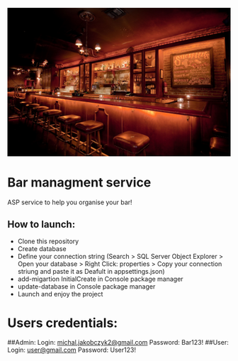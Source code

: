 ![cover](wwwroot/img/bg.jpg)
# Bar managment service

ASP service to help you organise your bar!

## How to launch:
- Clone this repository
- Create database
- Define your connection string 
(Search > SQL Server Object Explorer > Open your database > Right Click: properties > Copy your connection striung and paste it as Deafult in appsettings.json)
- add-migartion InitialCreate in Console package manager
- update-database in Console package manager
- Launch and enjoy the project

# Users credentials:
##Admin:
Login: michal.jakobczyk2@gmail.com
Password: Bar123!
##User:
Login: user@gmail.com
Password: User123!